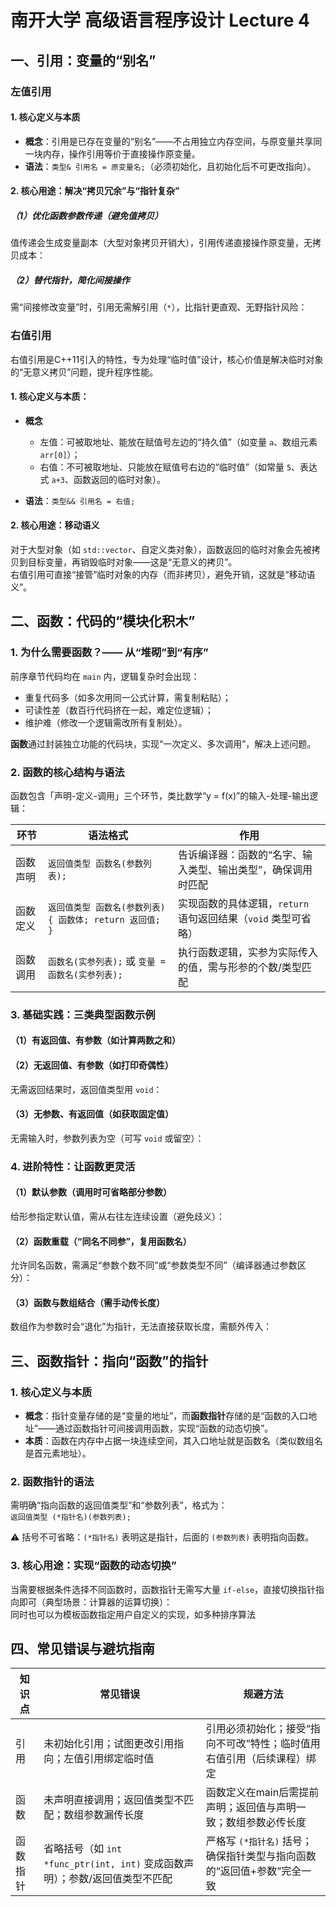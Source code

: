 # 南开大学 高级语言程序设计 Lecture 4  

## 一、引用：变量的“别名”
### 左值引用
#### 1. 核心定义与本质  
- **概念**：引用是已存在变量的“别名”——不占用独立内存空间，与原变量共享同一块内存，操作引用等价于直接操作原变量。  
- **语法**：`类型& 引用名 = 原变量名;`（必须初始化，且初始化后不可更改指向）。  


#### 2. 核心用途：解决“拷贝冗余”与“指针复杂”  
##### （1）优化函数参数传递（避免值拷贝）  
值传递会生成变量副本（大型对象拷贝开销大），引用传递直接操作原变量，无拷贝成本：  

##### （2）替代指针，简化间接操作  
需“间接修改变量”时，引用无需解引用（`*`），比指针更直观、无野指针风险：  

### 右值引用
右值引用是C++11引入的特性，专为处理“临时值”设计，核心价值是解决临时对象的“无意义拷贝”问题，提升程序性能。

#### 1. **核心定义与本质**：
- **概念**
   - 左值：可被取地址、能放在赋值号左边的“持久值”（如变量 `a`、数组元素 `arr[0]`）；  
   - 右值：不可被取地址、只能放在赋值号右边的“临时值”（如常量 `5`、表达式 `a+3`、函数返回的临时对象）。  

- **语法**：`类型&& 引用名 = 右值;`    


#### 2. **核心用途：移动语义**  
   对于大型对象（如 `std::vector`、自定义类对象），函数返回的临时对象会先被拷贝到目标变量，再销毁临时对象——这是“无意义的拷贝”。  
   右值引用可直接“接管”临时对象的内存（而非拷贝），避免开销，这就是“移动语义”。  


## 二、函数：代码的“模块化积木”  

### 1. 为什么需要函数？—— 从“堆砌”到“有序”  
前序章节代码均在 `main` 内，逻辑复杂时会出现：  
- 重复代码多（如多次用同一公式计算，需复制粘贴）；  
- 可读性差（数百行代码挤在一起，难定位逻辑）；  
- 维护难（修改一个逻辑需改所有复制处）。  

**函数**通过封装独立功能的代码块，实现“一次定义、多次调用”，解决上述问题。  


### 2. 函数的核心结构与语法  
函数包含「声明-定义-调用」三个环节，类比数学“y = f(x)”的输入-处理-输出逻辑：  

| 环节       | 语法格式                                                                 | 作用                                                                 |
|------------|--------------------------------------------------------------------------|----------------------------------------------------------------------|
| 函数声明   | `返回值类型 函数名(参数列表);`                                           | 告诉编译器：函数的“名字、输入类型、输出类型”，确保调用时匹配         |
| 函数定义   | `返回值类型 函数名(参数列表) { 函数体; return 返回值; }`                  | 实现函数的具体逻辑，`return` 语句返回结果（`void` 类型可省略）       |
| 函数调用   | `函数名(实参列表);` 或 `变量 = 函数名(实参列表);`                        | 执行函数逻辑，实参为实际传入的值，需与形参的个数/类型匹配           |  


### 3. 基础实践：三类典型函数示例  
#### （1）有返回值、有参数（如计算两数之和）  

#### （2）无返回值、有参数（如打印奇偶性）  
无需返回结果时，返回值类型用 `void`：  

#### （3）无参数、有返回值（如获取固定值）  
无需输入时，参数列表为空（可写 `void` 或留空）：  

### 4. 进阶特性：让函数更灵活  
#### （1）默认参数（调用时可省略部分参数）  
给形参指定默认值，需从右往左连续设置（避免歧义）：  

#### （2）函数重载（“同名不同参”，复用函数名）  
允许同名函数，需满足“参数个数不同”或“参数类型不同”（编译器通过参数区分）：  

#### （3）函数与数组结合（需手动传长度）  
数组作为参数时会“退化”为指针，无法直接获取长度，需额外传入：  


## 三、函数指针：指向“函数”的指针  
### 1. 核心定义与本质  
- **概念**：指针变量存储的是“变量的地址”，而**函数指针**存储的是“函数的入口地址”——通过函数指针可间接调用函数，实现“函数的动态切换”。  
- **本质**：函数在内存中占据一块连续空间，其入口地址就是函数名（类似数组名是首元素地址）。  


### 2. 函数指针的语法 
需明确“指向函数的返回值类型”和“参数列表”，格式为：  
`返回值类型 (*指针名)(参数列表);`  

⚠️ 括号不可省略：`(*指针名)` 表明这是指针，后面的 `(参数列表)` 表明指向函数。  

### 3. 核心用途：实现“函数的动态切换”  
当需要根据条件选择不同函数时，函数指针无需写大量 `if-else`，直接切换指针指向即可（典型场景：计算器的运算切换）：  
同时也可以为模板函数指定用户自定义的实现，如多种排序算法

## 四、常见错误与避坑指南  
| 知识点       | 常见错误                                                                 | 规避方法                                                                 |
|--------------|--------------------------------------------------------------------------|--------------------------------------------------------------------------|
| 引用         | 未初始化引用；试图更改引用指向；左值引用绑定临时值                         | 引用必须初始化；接受“指向不可改”特性；临时值用右值引用（后续课程）绑定   |
| 函数         | 未声明直接调用；返回值类型不匹配；数组参数漏传长度                         | 函数定义在main后需提前声明；返回值与声明一致；数组参数必传长度           |
| 函数指针     | 省略括号（如 `int *func_ptr(int, int)` 变成函数声明）；参数/返回值类型不匹配 | 严格写 `(*指针名)` 括号；确保指针类型与指向函数的“返回值+参数”完全一致 |  
